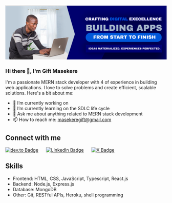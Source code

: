 ![mgm](./gift-github.png)
### Hi there 👋, I'm Gift Masekere

I'm a passionate MERN stack developer with 4 of experience in building web applications. 
I love to solve problems and create efficient, scalable solutions. Here's a bit about me:

- 🔭 I’m currently working on 
- 🌱 I’m currently learning on the SDLC life cycle 
- 💬 Ask me about anything related to MERN stack development
- 📫 How to reach me: masekeregift@gmail.com

## Connect with me
[![dev.to Badge](https://img.shields.io/badge/dev.to-0A0A0A?logo=devdotto&logoColor=fff&style=for-the-badge)](https://dev.to/)
<span style="margin-right: 20px;"></span>
[![LinkedIn Badge](https://img.shields.io/badge/LinkedIn-0A66C2?logo=linkedin&logoColor=fff&style=for-the-badge)](https://zw.linkedin.com/)
<span style="margin-right: 20px;"></span>
[![X Badge](https://img.shields.io/badge/X-000?logo=x&logoColor=fff&style=for-the-badge)](https://twitter.com/?lang=en)

## Skills

- Frontend: HTML, CSS, JavaScript, Typescript, React.js
- Backend: Node.js, Express.js
- Database: MongoDB
- Other: Git, RESTful APIs, Heroku, shell programming
<!--
**masekere/masekere** is a ✨ _special_ ✨ repository because its `README.md` (this file) appears on your GitHub profile.

Here are some ideas to get you started:

- 🔭 I’m currently working on ...
- 🌱 I’m currently learning ...
- 👯 I’m looking to collaborate on ...
- 🤔 I’m looking for help with ...
- 💬 Ask me about ...
- 📫 How to reach me: ...
- 😄 Pronouns: ...
- ⚡ Fun fact: ...
-->
